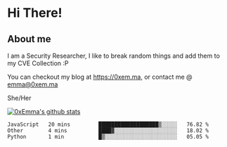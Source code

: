 # Hi There!

## About me
I am a Security Researcher, I like to break random things and add them to my CVE Collection :P 

You can checkout my blog at https://0xem.ma, or contact me @ [emma@0xem.ma](mailto:emma@0xem.ma)

She/Her

[![0xEmma's github stats](https://github-readme-stats.vercel.app/api?username=0xEmma&count_private=true&show_icons=true&theme=dark)](https://github.com/0xEmma)
<!--START_SECTION:waka-->
```text
JavaScript   20 mins         ███████████████████▒░░░░░   76.82 % 
Other        4 mins          ████▓░░░░░░░░░░░░░░░░░░░░   18.02 % 
Python       1 min           █▒░░░░░░░░░░░░░░░░░░░░░░░   05.05 % 
```
<!--END_SECTION:waka-->
